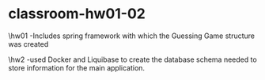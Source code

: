 # classroom-hw01-02
\\hw01 
-Includes spring framework with which the Guessing Game structure was created 

\\hw2
-used Docker and Liquibase to create the database schema needed to store information for the main application. 
